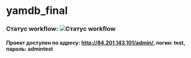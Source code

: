# yamdb_final
### Статус workflow: ![Статус workflow](https://github.com/alenalezzhova/yamdb_final/actions/workflows/yamdb_workflow.yml/badge.svg)
#### Проект доступен по адресу: http://84.201.143.101/admin/, логин: test, пароль: admintest
